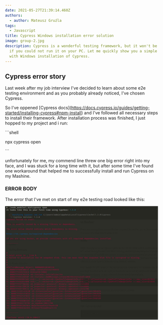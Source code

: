 ```yaml
---
date: 2021-05-27T21:39:14.460Z
authors:
  - author: Mateusz Gruźla
tags:
  - Javascript
title: Cypress Windows installation error solution
image: group-2.jpg
description: Cypress is a wonderful testing framework, but it won't be so useful
  if you could not run it on your PC. Let me quickly show you a simple solution
  with Windows installation of Cypress.
---
```

## Cypress error story

Last week after my job interview I've decided to learn about some e2e testing environment and as you probably already noticed, I've chosen Cypress.

So I've oppened \[Cypress docs](https://docs.cypress.io/guides/getting-started/installing-cypress#npm-install) and I've followed all necessary steps to install their framework. After installation process was finished, I just hopped to my project and i run:

\`\``shell

npx cypress open

\`\``

unfortunately for me, my commend line threw one big error right into my face, and I was stuck for a long time with it, but after some time I've found one workaround that helped me to successfully install and run Cypress on my Mashine.

### ERROR BODY

The error that I've met on start of my e2e testing road looked like this:

![Cypress error image](przechwytywanie.jpg "Cypress error image")